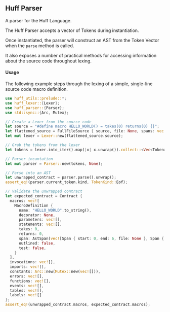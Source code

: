 ## Huff Parser

A parser for the Huff Language.

The Huff Parser accepts a vector of Tokens during instantiation.

Once instantiated, the parser will construct an AST from the Token Vector when the `parse`
method is called.

It also exposes a number of practical methods for accessing information about the source code
throughout lexing.

#### Usage

The following example steps through the lexing of a simple, single-line source code macro
definition.

```rust
use huff_utils::prelude::*;
use huff_lexer::{Lexer};
use huff_parser::{Parser};
use std::sync::{Arc, Mutex};

// Create a Lexer from the source code
let source = "#define macro HELLO_WORLD() = takes(0) returns(0) {}";
let flattened_source = FullFileSource { source, file: None, spans: vec![] };
let mut lexer = Lexer::new(flattened_source.source);

// Grab the tokens from the lexer
let tokens = lexer.into_iter().map(|x| x.unwrap()).collect::<Vec<Token>>();

// Parser incantation
let mut parser = Parser::new(tokens, None);

// Parse into an AST
let unwrapped_contract = parser.parse().unwrap();
assert_eq!(parser.current_token.kind, TokenKind::Eof);

// Validate the unwrapped contract
let expected_contract = Contract {
  macros: vec![
    MacroDefinition {
      name: "HELLO_WORLD".to_string(),
      decorator: None,
      parameters: vec![],
      statements: vec![],
      takes: 0,
      returns: 0,
      span: AstSpan(vec![Span { start: 0, end: 6, file: None }, Span { start: 8, end: 12, file: None }, Span { start: 14, end: 24, file: None }, Span { start: 25, end: 25, file: None }, Span { start: 26, end: 26, file: None }, Span { start: 28, end: 28, file: None }, Span { start: 30, end: 34, file: None }, Span { start: 35, end: 35, file: None }, Span { start: 36, end: 36, file: None }, Span { start: 37, end: 37, file: None }, Span { start: 39, end: 45, file: None }, Span { start: 46, end: 46, file: None }, Span { start: 47, end: 47, file: None }, Span { start: 48, end: 48, file: None }, Span { start: 50, end: 50, file: None }, Span { start: 51, end: 51, file: None }]),
      outlined: false,
      test: false,
    }
  ],
  invocations: vec![],
  imports: vec![],
  constants: Arc::new(Mutex::new(vec![])),
  errors: vec![],
  functions: vec![],
  events: vec![],
  tables: vec![],
  labels: vec![]
};
assert_eq!(unwrapped_contract.macros, expected_contract.macros);
```